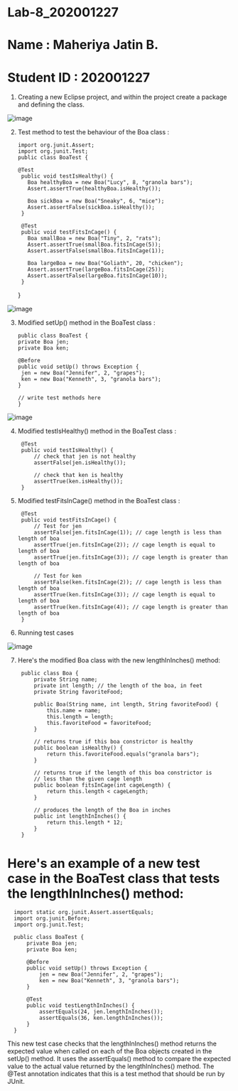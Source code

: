# Lab-8_202001227
# Name : Maheriya Jatin B.
# Student ID : 202001227

1. Creating a new Eclipse project, and within the project create a package and defining the class.

![image](https://user-images.githubusercontent.com/82827719/233317207-08b9c7db-bc49-428e-b78d-4b4f14228561.png)

2. Test method to test the behaviour of the Boa class :

       import org.junit.Assert;
       import org.junit.Test;
       public class BoaTest {

       @Test
        public void testIsHealthy() {
          Boa healthyBoa = new Boa("Lucy", 8, "granola bars");
          Assert.assertTrue(healthyBoa.isHealthy());

          Boa sickBoa = new Boa("Sneaky", 6, "mice");
          Assert.assertFalse(sickBoa.isHealthy());
        }

        @Test
        public void testFitsInCage() {
          Boa smallBoa = new Boa("Tiny", 2, "rats");
          Assert.assertTrue(smallBoa.fitsInCage(5));
          Assert.assertFalse(smallBoa.fitsInCage(1));

          Boa largeBoa = new Boa("Goliath", 20, "chicken");
          Assert.assertTrue(largeBoa.fitsInCage(25));
          Assert.assertFalse(largeBoa.fitsInCage(10));
        }
      }

![image](https://user-images.githubusercontent.com/82827719/233318424-e9920424-fece-4b5f-9298-cbfdf1a30dea.png)

3. Modified setUp() method in the BoaTest class :

       public class BoaTest {
       private Boa jen;
       private Boa ken;
    
       @Before
       public void setUp() throws Exception {
        jen = new Boa("Jennifer", 2, "grapes");
        ken = new Boa("Kenneth", 3, "granola bars");
       } 
    
       // write test methods here
       }

![image](https://user-images.githubusercontent.com/82827719/233319208-4f94cb86-d63f-41b2-a77f-1d169afe1464.png)

4. Modified testIsHealthy() method in the BoaTest class :

        @Test
        public void testIsHealthy() {
            // check that jen is not healthy
            assertFalse(jen.isHealthy());

            // check that ken is healthy
            assertTrue(ken.isHealthy());
        }


5. Modified testFitsInCage() method in the BoaTest class :

        @Test
        public void testFitsInCage() {
            // Test for jen
            assertFalse(jen.fitsInCage(1)); // cage length is less than length of boa
            assertTrue(jen.fitsInCage(2)); // cage length is equal to length of boa
            assertTrue(jen.fitsInCage(3)); // cage length is greater than length of boa

            // Test for ken
            assertFalse(ken.fitsInCage(2)); // cage length is less than length of boa
            assertTrue(ken.fitsInCage(3)); // cage length is equal to length of boa
            assertTrue(ken.fitsInCage(4)); // cage length is greater than length of boa
        }

6. Running test cases

![image](https://user-images.githubusercontent.com/82827719/233320352-40947d01-4a42-4da1-a9dd-f7494b839bcd.png)

7. Here's the modified Boa class with the new lengthInInches() method:

        public class Boa {
            private String name;
            private int length; // the length of the boa, in feet
            private String favoriteFood;

            public Boa(String name, int length, String favoriteFood) {
                this.name = name;
                this.length = length;
                this.favoriteFood = favoriteFood;
            }

            // returns true if this boa constrictor is healthy
            public boolean isHealthy() {
                return this.favoriteFood.equals("granola bars");
            }

            // returns true if the length of this boa constrictor is
            // less than the given cage length
            public boolean fitsInCage(int cageLength) {
                return this.length < cageLength;
            }

            // produces the length of the Boa in inches
            public int lengthInInches() {
                return this.length * 12;
            }
        }

# Here's an example of a new test case in the BoaTest class that tests the lengthInInches() method:

      import static org.junit.Assert.assertEquals;
      import org.junit.Before;
      import org.junit.Test;

      public class BoaTest {
          private Boa jen;
          private Boa ken;

          @Before
          public void setUp() throws Exception {
              jen = new Boa("Jennifer", 2, "grapes");
              ken = new Boa("Kenneth", 3, "granola bars");
          }

          @Test
          public void testLengthInInches() {
              assertEquals(24, jen.lengthInInches());
              assertEquals(36, ken.lengthInInches());
          }
      }

This new test case checks that the lengthInInches() method returns the expected value when called on each of the Boa objects created in the setUp() method. It uses the assertEquals() method to compare the expected value to the actual value returned by the lengthInInches() method. The @Test annotation indicates that this is a test method that should be run by JUnit.

